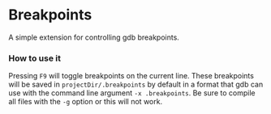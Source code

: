 # Breakpoints
A simple extension for controlling gdb breakpoints.

### How to use it
Pressing `F9` will toggle breakpoints on the current line. These breakpoints will be saved in `projectDir/.breakpoints` by default in a format that gdb can use with the command line argument `-x .breakpoints`. Be sure to compile all files with the `-g` option or this will not work.
